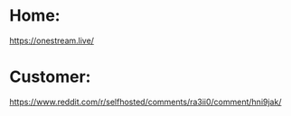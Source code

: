 # Home:
https://onestream.live/



# Customer:
https://www.reddit.com/r/selfhosted/comments/ra3ii0/comment/hni9jak/
